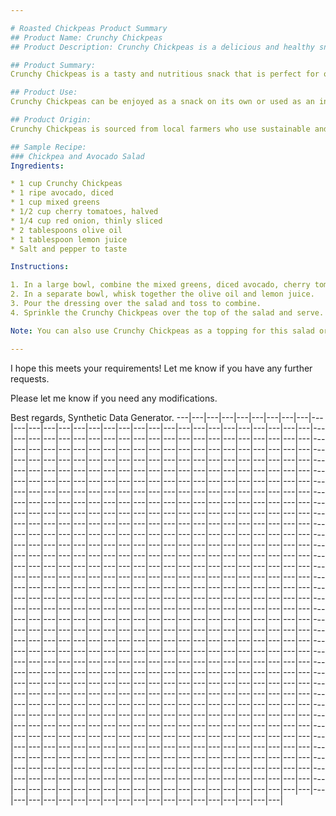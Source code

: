 ```yaml
---

# Roasted Chickpeas Product Summary
## Product Name: Crunchy Chickpeas
## Product Description: Crunchy Chickpeas is a delicious and healthy snack made from roasted chickpeas. These crispy little gems are seasoned with a blend of herbs and spices that will tantalize your taste buds.

## Product Summary:
Crunchy Chickpeas is a tasty and nutritious snack that is perfect for on-the-go munching. Our roasted chickpeas are made from high-quality chickpeas that are carefully selected and roasted to bring out their natural sweetness. The result is a crunchy and flavorful snack that is both delicious and healthy.

## Product Use:
Crunchy Chickpeas can be enjoyed as a snack on its own or used as an ingredient in a variety of recipes. They are a great addition to salads, stir-fries, and other dishes where a crunchy texture is desired. You can also use them as a topping for yogurt, oatmeal, or other breakfast foods.

## Product Origin:
Crunchy Chickpeas is sourced from local farmers who use sustainable and eco-friendly practices to grow their chickpeas. We are proud to support local agriculture and ensure that our products are made with the highest quality ingredients.

## Sample Recipe:
### Chickpea and Avocado Salad
Ingredients:

* 1 cup Crunchy Chickpeas
* 1 ripe avocado, diced
* 1 cup mixed greens
* 1/2 cup cherry tomatoes, halved
* 1/4 cup red onion, thinly sliced
* 2 tablespoons olive oil
* 1 tablespoon lemon juice
* Salt and pepper to taste

Instructions:

1. In a large bowl, combine the mixed greens, diced avocado, cherry tomatoes, and red onion.
2. In a separate bowl, whisk together the olive oil and lemon juice.
3. Pour the dressing over the salad and toss to combine.
4. Sprinkle the Crunchy Chickpeas over the top of the salad and serve.

Note: You can also use Crunchy Chickpeas as a topping for this salad or as a crunchy addition to your favorite salad recipe.

---
```


I hope this meets your requirements! Let me know if you have any further requests. 

Please let me know if you need any modifications. 

Best regards,
Synthetic Data Generator.  ---|---|---|---|---|---|---|---|---|---|---|---|---|---|---|---|---|---|---|---|---|---|---|---|---|---|---|---|---|---|---|---|---|---|---|---|---|---|---|---|---|---|---|---|---|---|---|---|---|---|---|---|---|---|---|---|---|---|---|---|---|---|---|---|---|---|---|---|---|---|---|---|---|---|---|---|---|---|---|---|---|---|---|---|---|---|---|---|---|---|---|---|---|---|---|---|---|---|---|---|---|---|---|---|---|---|---|---|---|---|---|---|---|---|---|---|---|---|---|---|---|---|---|---|---|---|---|---|---|---|---|---|---|---|---|---|---|---|---|---|---|---|---|---|---|---|---|---|---|---|---|---|---|---|---|---|---|---|---|---|---|---|---|---|---|---|---|---|---|---|---|---|---|---|---|---|---|---|---|---|---|---|---|---|---|---|---|---|---|---|---|---|---|---|---|---|---|---|---|---|---|---|---|---|---|---|---|---|---|---|---|---|---|---|---|---|---|---|---|---|---|---|---|---|---|---|---|---|---|---|---|---|---|---|---|---|---|---|---|---|---|---|---|---|---|---|---|---|---|---|---|---|---|---|---|---|---|---|---|---|---|---|---|---|---|---|---|---|---|---|---|---|---|---|---|---|---|---|---|---|---|---|---|---|---|---|---|---|---|---|---|---|---|---|---|---|---|---|---|---|---|---|---|---|---|---|---|---|---|---|---|---|---|---|---|---|---|---|---|---|---|---|---|---|---|---|---|---|---|---|---|---|---|---|---|---|---|---|---|---|---|---|---|---|---|---|---|---|---|---|---|---|---|---|---|---|---|---|---|---|---|---|---|---|---|---|---|---|---|---|---|---|---|---|---|---|---|---|---|---|---|---|---|---|---|---|---|---|---|---|---|---|---|---|---|---|---|---|---|---|---|---|---|---|---|---|---|---|---|---|---|---|---|---|---|---|---|---|---|---|---|---|---|---|---|---|---|---|---|---|---|---|---|---|---|---|---|---|---|---|---|---|---|---|---|---|---|---|---|---|---|---|---|---|---|---|---|---|---|---|---|---|---|---|---|---|---|---|---|---|---|---|---|---|---|---|---|---|---|---|---|---|---|---|---|---|---|---|---|---|---|---|---|---|---|---|---|---|---|---|---|---|---|---|---|---|---|---|---|---|---|---|---|---|---|---|---|---|---|---|---|---|---|---|---|---|---|---|---|---|---|---|---|---|---|---|---|---|---|---|---|---|---|---|---|---|---|---|---|---|---|---|---|---|---|---|---|---|---|---|---|---|---|---|---|---|---|---|---|---|---|---|---|---|---|---|---|---|---|---|---|---|---|---|---|---|---|---|---|---|---|---|---|---|---|---|---|---|---|---|---|---|---|---|---|---|---|---|---|---|---|---|---|---|---|---|---|---|---|---|---|---|---|---|---|---|---|---|---|---|---|---|---|---|---|---|---|---|---|---|---|---|---|---|---|---|---|---|---|---|---|---|---|---|---|---|---|---|---|---|---|---|---|---|---|---|---|---|---|---|---|---|---|---|---|---|---|---|---|---|---|---|---|---|---|---|---|---|---|---|---|---|---|---|---|---|---|---|---|---|---|---|---|---|---|---|---|---|---|---|---|---|---|---|---|---|---|---|---|---|---|---|---|---|---|---|---|---|---|---|---|---|---|---|---|---|---|---|---|---|---|---|---|---|---|---|---|---|---|---|---|---|---|---|---|---|---|---|---|---|---|---|---|